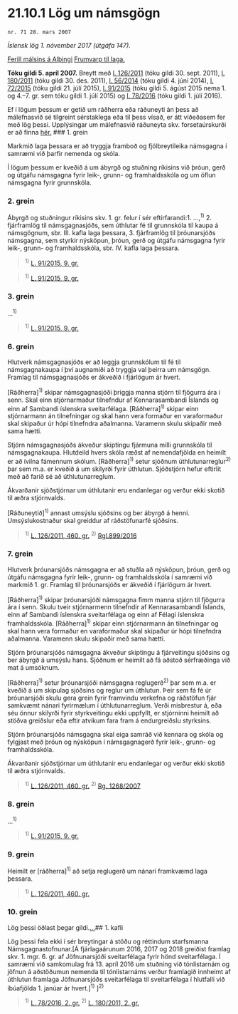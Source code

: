 # 21.10.1 Lög um námsgögn

`nr. 71 28. mars 2007`

_Íslensk lög 1. nóvember 2017 (útgáfa 147)._

[Ferill málsins á Alþingi](https://www.althingi.is/thingstorf/thingmalalistar-eftir-thingum/ferill/?ltg=133&mnr=511)
[Frumvarp til laga.](https://www.althingi.is/altext/133/s/0772.html)

**Tóku gildi 5. apríl 2007.**
Breytt með
[l. 126/2011](https://althingi.is/altext/stjt/2011.126.html) (tóku gildi 30. sept. 2011),
[l. 180/2011](https://althingi.is/altext/stjt/2011.180.html) (tóku gildi 30. des. 2011),
[l. 56/2014](https://althingi.is/altext/stjt/2014.056.html) (tóku gildi 4. júní 2014),
[l. 72/2015](https://althingi.is/altext/stjt/2015.072.html) (tóku gildi 21. júlí 2015),
[l. 91/2015](https://althingi.is/altext/stjt/2015.091.html) (tóku gildi 5. ágúst 2015 nema 1. og 4.–7. gr. sem tóku gildi 1. júlí 2015) og
[l. 78/2016](https://althingi.is/altext/stjt/2016.078.html) (tóku gildi 1. júlí 2016).

Ef í lögum þessum er getið um ráðherra eða ráðuneyti án þess að málefnasvið sé tilgreint sérstaklega eða til þess vísað, er átt viðeðasem fer með lög þessi. Upplýsingar um málefnasvið ráðuneyta skv. forsetaúrskurði er að finna [hér.](2017015.md) ### 1. grein

Markmið laga þessara er að tryggja framboð og fjölbreytileika námsgagna í samræmi við þarfir nemenda og skóla.

Í lögum þessum er kveðið á um ábyrgð og stuðning ríkisins við þróun, gerð og útgáfu námsgagna fyrir leik-, grunn- og framhaldsskóla og um öflun námsgagna fyrir grunnskóla.

### 2. grein

Ábyrgð og stuðningur ríkisins skv. 1. gr. felur í sér eftirfarandi:1. …,<sup>1)</sup> 
2. fjárframlög til námsgagnasjóðs, sem úthlutar fé til grunnskóla til kaupa á námsgögnum, sbr. III. kafla laga þessara,
3. fjárframlög til þróunarsjóðs námsgagna, sem styrkir nýsköpun, þróun, gerð og útgáfu námsgagna fyrir leik-, grunn- og framhaldsskóla, sbr. IV. kafla laga þessara.

> <sup>1)</sup> [L. 91/2015, 9. gr.](https://althingi.is/altext/stjt/2015.091.html#G9)

> <sup>1)</sup> [L. 91/2015, 9. gr.](https://althingi.is/altext/stjt/2015.091.html#G9)

### 3. grein

…<sup>1)</sup> 

> <sup>1)</sup> [L. 91/2015, 9. gr.](https://althingi.is/altext/stjt/2015.091.html#G9)

### 6. grein

Hlutverk námsgagnasjóðs er að leggja grunnskólum til fé til námsgagnakaupa í því augnamiði að tryggja val þeirra um námsgögn. Framlag til námsgagnasjóðs er ákveðið í fjárlögum ár hvert.

[Ráðherra]<sup>1)</sup> skipar námsgagnasjóði þriggja manna stjórn til fjögurra ára í senn. Skal einn stjórnarmaður tilnefndur af Kennarasambandi Íslands og einn af Sambandi íslenskra sveitarfélaga. [Ráðherra]<sup>1)</sup> skipar einn stjórnarmann án tilnefningar og skal hann vera formaður en varaformaður skal skipaður úr hópi tilnefndra aðalmanna. Varamenn skulu skipaðir með sama hætti.

Stjórn námsgagnasjóðs ákveður skiptingu fjármuna milli grunnskóla til námsgagnakaupa. Hlutdeild hvers skóla ræðst af nemendafjölda en heimilt er að ívilna fámennum skólum. [Ráðherra]<sup>1)</sup> setur sjóðnum úthlutunarreglur<sup>2)</sup> þar sem m.a. er kveðið á um skilyrði fyrir úthlutun. Sjóðstjórn hefur eftirlit með að farið sé að úthlutunarreglum.

Ákvarðanir sjóðstjórnar um úthlutanir eru endanlegar og verður ekki skotið til æðra stjórnvalds.

[Ráðuneytið]<sup>1)</sup> annast umsýslu sjóðsins og ber ábyrgð á henni. Umsýslukostnaður skal greiddur af ráðstöfunarfé sjóðsins.

> <sup>1)</sup> [L. 126/2011, 460. gr.](https://althingi.is/altext/stjt/2011.126.html) <sup>2)</sup> [Rgl.899/2016](https://althingi.ishttps://www.reglugerd.is/reglugerdir/allar/nr/899-2016)

### 7. grein

Hlutverk þróunarsjóðs námsgagna er að stuðla að nýsköpun, þróun, gerð og útgáfu námsgagna fyrir leik-, grunn- og framhaldsskóla í samræmi við markmið 1. gr. Framlag til þróunarsjóðs er ákveðið í fjárlögum ár hvert.

[Ráðherra]<sup>1)</sup> skipar þróunarsjóði námsgagna fimm manna stjórn til fjögurra ára í senn. Skulu tveir stjórnarmenn tilnefndir af Kennarasambandi Íslands, einn af Sambandi íslenskra sveitarfélaga og einn af Félagi íslenskra framhaldsskóla. [Ráðherra]<sup>1)</sup> skipar einn stjórnarmann án tilnefningar og skal hann vera formaður en varaformaður skal skipaður úr hópi tilnefndra aðalmanna. Varamenn skulu skipaðir með sama hætti.

Stjórn þróunarsjóðs námsgagna ákveður skiptingu á fjárveitingu sjóðsins og ber ábyrgð á umsýslu hans. Sjóðnum er heimilt að fá aðstoð sérfræðinga við mat á umsóknum.

[Ráðherra]<sup>1)</sup> setur þróunarsjóði námsgagna reglugerð<sup>2)</sup> þar sem m.a. er kveðið á um skipulag sjóðsins og reglur um úthlutun. Þeir sem fá fé úr þróunarsjóði skulu gera grein fyrir framvindu verkefna og ráðstöfun fjár samkvæmt nánari fyrirmælum í úthlutunarreglum. Verði misbrestur á, eða séu önnur skilyrði fyrir styrkveitingu ekki uppfyllt, er stjórninni heimilt að stöðva greiðslur eða eftir atvikum fara fram á endurgreiðslu styrksins.

Stjórn þróunarsjóðs námsgagna skal eiga samráð við kennara og skóla og fylgjast með þróun og nýsköpun í námsgagnagerð fyrir leik-, grunn- og framhaldsskóla.

Ákvarðanir sjóðstjórnar um úthlutanir eru endanlegar og verður ekki skotið til æðra stjórnvalds.

> <sup>1)</sup> [L. 126/2011, 460. gr.](https://althingi.is/altext/stjt/2011.126.html) <sup>2)</sup> [Rg. 1268/2007](https://althingi.ishttps://www.reglugerd.is/reglugerdir/allar/nr/1268-2007)

### 8. grein

…<sup>1)</sup> 

> <sup>1)</sup> [L. 91/2015, 9. gr.](https://althingi.is/altext/stjt/2015.091.html#G9)

### 9. grein

Heimilt er [ráðherra]<sup>1)</sup> að setja reglugerð um nánari framkvæmd laga þessara.

> <sup>1)</sup> [L. 126/2011, 460. gr.](https://althingi.is/altext/stjt/2011.126.html)

### 10. grein

Lög þessi öðlast þegar gildi.[…](https://www.althingi.is/lagasafn/leidbeiningar/)## 1. kafli

Lög þessi fela ekki í sér breytingar á stöðu og réttindum starfsmanna Námsgagnastofnunar.[Á fjárlagaárunum 2016, 2017 og 2018 greiðist framlag skv. 1. mgr. 6. gr. af Jöfnunarsjóði sveitarfélaga fyrir hönd sveitarfélaga. Í samræmi við samkomulag frá 13. apríl 2016 um stuðning við tónlistarnám og jöfnun á aðstöðumun nemenda til tónlistarnáms verður framlagið innheimt af úthlutun framlaga Jöfnunarsjóðs sveitarfélaga til sveitarfélaga í hlutfalli við íbúafjölda 1. janúar ár hvert.]<sup>1)</sup> ]<sup>2)</sup> 

> <sup>1)</sup> [L. 78/2016, 2. gr.](https://althingi.is/altext/stjt/2016.078.html) <sup>2)</sup> [L. 180/2011, 2. gr.](https://althingi.is/altext/stjt/2011.180.html)
